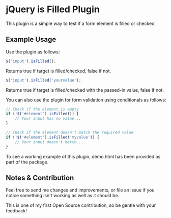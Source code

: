 
# jQuery is Filled Plugin

This plugin is a simple way to test if a form element is filled or checked

## Example Usage

Use the plugin as follows:

```js
$('input').isFilled();
```

Returns true if target is filled/checked, false if not.

```js
$('input').isFilled('yourvalue');
```

Returns true if target is filled/checked with the passed-in value, false if not.

You can also use the plugin for form validation using conditionals as follows:
```js
// Check if the element is empty
if (!$('#element').isFilled()) {
    // Your input has no value...
}

// Check if the element doesn't match the required value
if (!$('#element').isFilled('myvalue')) {
    // Your input doesn't match...
}
```

To see a working example of this plugin, demo.html has been provided as part of the package.

## Notes & Contribution

Feel free to send me changes and improvements, or file an issue if you notice something isn't working as well as it should be.

This is one of my first Open Source contribution, so be gentle with your feedback!
